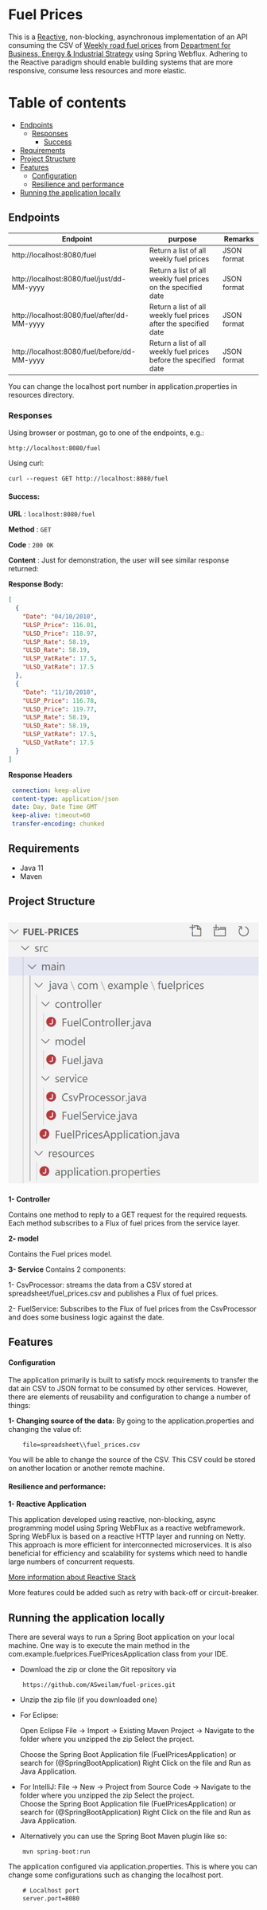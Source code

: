 # Fuel Prices

This is a [Reactive](https://www.reactivemanifesto.org/), non-blocking, asynchronous implementation of an API consuming 
the CSV of [Weekly road fuel prices](https://www.gov.uk/government/statistical-data-sets/oil-and-petroleum-products-weekly-statistics) from
[Department for Business, Energy & Industrial Strategy](https://www.gov.uk/government/organisations/department-for-business-energy-and-industrial-strategy) using Spring Webflux.
Adhering to the Reactive paradigm should enable building systems that are more responsive, consume less resources and more elastic.


Table of contents
=================

<!--ts-->
   * [Endpoints](#endpoints)
     * [Responses](#responses)
       * [Success](#success)
   * [Requirements](#requirements)
   * [Project Structure](#project-structure)
   * [Features](#features)
     * [Configuration](#configuration)
     * [Resilience and performance](#resilience-and-performance)
   * [Running the application locally](#running-the-application-locally)         
<!--te-->

## Endpoints

| Endpoint                       | purpose                                  | Remarks
| ----------------------------- | ---------------------------------------- | ----------------------------------------
| http://localhost:8080/fuel   | Return a list of all weekly fuel prices  | JSON format
| http://localhost:8080/fuel/just/dd-MM-yyyy   | Return a list of all weekly fuel prices on the specified date  | JSON format
| http://localhost:8080/fuel/after/dd-MM-yyyy   | Return a list of all weekly fuel prices after the specified date  | JSON format
| http://localhost:8080/fuel/before/dd-MM-yyyy   | Return a list of all weekly fuel prices before the specified date  | JSON format

You can change the localhost port number in application.properties in resources directory.

### Responses

Using browser or postman, go to one of the endpoints, e.g.:

    http://localhost:8080/fuel
    
Using curl:

    curl --request GET http://localhost:8080/fuel

#### Success:

**URL** : `localhost:8080/fuel`

**Method** : `GET`

**Code** : `200 OK`

**Content** : Just for demonstration, the user will see similar response returned:

**Response Body:**
```json
[
  {
    "Date": "04/10/2010",
    "ULSP_Price": 116.01,
    "ULSD_Price": 118.97,
    "ULSP_Rate": 58.19,
    "ULSD_Rate": 58.19,
    "ULSP_VatRate": 17.5,
    "ULSD_VatRate": 17.5
  },
  {
    "Date": "11/10/2010",
    "ULSP_Price": 116.78,
    "ULSD_Price": 119.77,
    "ULSP_Rate": 58.19,
    "ULSD_Rate": 58.19,
    "ULSP_VatRate": 17.5,
    "ULSD_VatRate": 17.5
  }
]
```

**Response Headers**
```yaml
 connection: keep-alive  
 content-type: application/json  
 date: Day, Date Time GMT  
 keep-alive: timeout=60  
 transfer-encoding: chunked 
```
  

## Requirements
- Java 11
- Maven

## Project Structure

 <h2 align="left">
   <img alt="Project Structure" src="blob/structure.JPG">
 </h2>
 
 
 **1- Controller**
 
 Contains one method to reply to a GET request for the required requests. Each method subscribes to a Flux of fuel prices from the service layer.  
 
 **2- model** 

Contains the Fuel prices model.

 **3- Service**
 Contains 2 components:
 
 1- CsvProcessor: streams the data from a CSV stored at spreadsheet/fuel_prices.csv and publishes a Flux of fuel prices.
 
 2- FuelService: Subscribes to the Flux of fuel prices from the CsvProcessor and does some business logic against the date.

## Features
#### Configuration
The application primarily is built to satisfy mock requirements to transfer the dat ain CSV to JSON format to be consumed by other services.
However, there are elements of reusability and configuration to change a number of things:

**1- Changing source of the data:** 
   By going to the application.properties and changing the value of: 
    
```properties
    file=spreadsheet\\fuel_prices.csv
```
You will be able to change the source of the CSV. This CSV could be stored on another location or another remote machine.

#### Resilience and performance: 

**1- Reactive Application**

This application developed using reactive, non-blocking, async programming model using Spring WebFlux as a reactive webframework. Spring WebFlux is based on a reactive HTTP layer and running on Netty.
This approach is more efficient for interconnected microservices. It is also beneficial for efficiency and scalability for systems which need to handle large numbers of concurrent requests. 

[More information about Reactive Stack](https://docs.spring.io/spring-framework/docs/current/spring-framework-reference/web-reactive.html)

More features could be added such as retry with back-off or circuit-breaker.


## Running the application locally
There are several ways to run a Spring Boot application on your local machine. 
One way is to execute the main method in the com.example.fuelprices.FuelPricesApplication class from your IDE.
- Download the zip or clone the Git repository via
```http request
    https://github.com/ASweilam/fuel-prices.git
```
- Unzip the zip file (if you downloaded one)

- For Eclipse: 
    
    Open Eclipse File -> Import -> Existing Maven Project -> Navigate to the folder where you unzipped the zip
    Select the project.
     
    Choose the Spring Boot Application file (FuelPricesApplication) or search for (@SpringBootApplication)
    Right Click on the file and Run as Java Application.
    
- For IntelliJ: 
        File -> New -> Project from Source Code -> Navigate to the folder where you unzipped the zip
        Select the project.                                             
        Choose the Spring Boot Application file (FuelPricesApplication) or search for (@SpringBootApplication)
        Right Click on the file and Run as Java Application.
        
- Alternatively you can use the Spring Boot Maven plugin like so:
```   
    mvn spring-boot:run     
```        
 
 The application configured via application.properties. This is where you can change some configurations such as
 changing the localhost port.
```properties    
    # Localhost port
    server.port=8080
 ```   